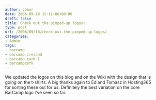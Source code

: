 ```yaml
---
author: conor
date: 2006-09-18 15:11:00+00:00
draft: false
title: Check out the pimped-up logos!
type: post
url: /2006/09/18/check-out-the-pimped-up-logos/
categories:
- Admin
tags:
- barcamp
- barcamp ireland
- barcamp cork I
- barcampcork
---
```


We updated the logos on this blog and on the Wiki with the design that is going on the t-shirts. A big thanks again to Ed and Tomasz in Hosting365 for sorting these out for us. Definitely the best variation on the core BarCamp logo I’ve seen so far.
